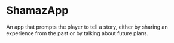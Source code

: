 # ShamazApp
An app that prompts the player to tell a story, either by sharing an experience from the past or by talking about future plans.
